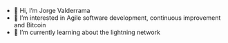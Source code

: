 - 👋 Hi, I’m Jorge Valderrama
- 👀 I’m interested in Agile software development, continuous improvement and Bitcoin
- 🌱 I’m currently learning about the lightning network
